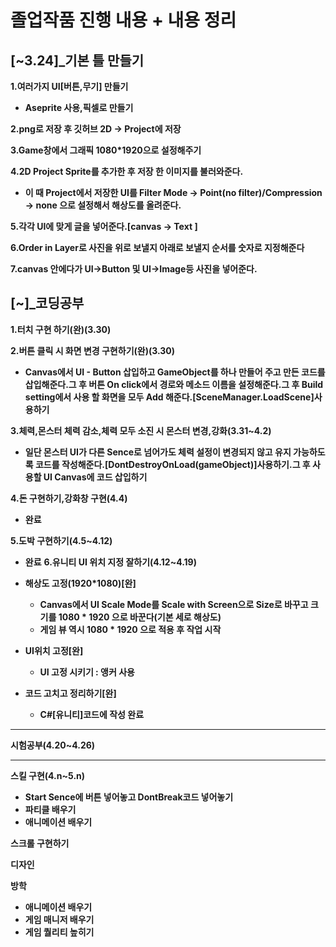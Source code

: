 # **졸업작품 진행 내용 + 내용 정리**

## **[~3.24]_기본 틀 만들기**

**1.여러가지 UI[버튼,무기] 만들기**
- **Aseprite 사용,픽셀로 만들기** 

**2.png로 저장 후 깃허브 2D -> Project에 저장**

**3.Game창에서 그래픽 1080*1920으로 설정해주기**

**4.2D Project Sprite를 추가한 후 저장 한 이미지를 불러와준다.**
- **이 때 Project에서 저장한 UI를 Filter Mode -> Point(no filter)/Compression -> none 으로 설정해서 해상도를 올려준다.**

**5.각각 UI에 맞게 글을 넣어준다.[canvas -> Text ]**

**6.Order in Layer로 사진을 위로 보낼지 아래로 보낼지 순서를 숫자로 지정해준다**

**7.canvas 안에다가 UI->Button 및 UI->Image등 사진을 넣어준다.**

## **[~]_코딩공부**
**1.터치 구현 하기(완)(3.30)**
 

**2.버튼 클릭 시 화면 변경 구현하기(완)(3.30)**
- **Canvas에서 UI - Button 삽입하고 GameObject를 하나 만들어 주고
만든 코드를 삽입해준다.그 후 버튼 On click에서 경로와 메소드 이름을 설정해준다.그 후 Build setting에서 사용 할 화면을 모두 Add 해준다.[SceneManager.LoadScene]사용하기**


**3.체력,몬스터 체력 감소,체력 모두 소진 시 몬스터 변경,강화(3.31~4.2)**
- **일단 몬스터 UI가 다른 Sence로 넘어가도 체력 설정이 변경되지 않고 유지 가능하도록 코드를 작성해준다.[DontDestroyOnLoad(gameObject)]사용하기.그 후 사용할 UI Canvas에 코드 삽입하기**
    
 

**4.돈 구현하기,강화창 구현(4.4)**
- **완료**

**5.도박 구현하기(4.5~4.12)**
- **완료**
**6.유니티 UI 위치 지정 잘하기(4.12~4.19)**
- **해상도 고정(1920*1080)[완]**
  - **Canvas에서 UI Scale Mode를 Scale with Screen으로 Size로 바꾸고
   크기를 1080 * 1920 으로 바꾼다(기본 세로 해상도)**
   - **게임 뷰 역시 1080 * 1920 으로 적용 후 작업 시작**
- **UI위치 고정[완]**
  - **UI 고정 시키기 : 앵커 사용**

- **코드 고치고 정리하기[완]**
  - **C#[유니티]코드에 작성 완료**   
<hr>

**시험공부(4.20~4.26)**

<hr>

**스킬 구현(4.n~5.n)**
- **Start Sence에 버튼 넣어놓고 DontBreak코드 넣어놓기**
- **파티클 배우기**
- **애니메이션 배우기**

**스크롤 구현하기**  

**디자인**

**방학**
- **애니메이션 배우기**
- **게임 매니저 배우기**
- **게임 퀄리티 높히기**



